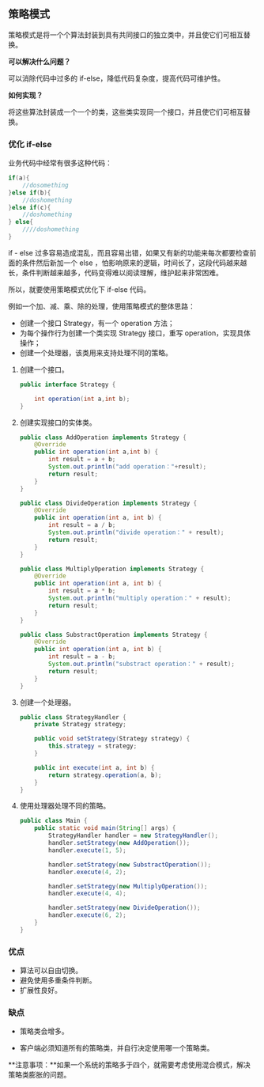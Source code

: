 ## 策略模式

策略模式是将一个个算法封装到具有共同接口的独立类中，并且使它们可相互替换。



**可以解决什么问题？**

可以消除代码中过多的 if-else，降低代码复杂度，提高代码可维护性。



**如何实现？**

将这些算法封装成一个一个的类，这些类实现同一个接口，并且使它们可相互替换。



### 优化 if-else

业务代码中经常有很多这种代码：

```java
if(a){
	//dosomething
}else if(b){
	//doshomething
}else if(c){
	//doshomething
} else{
	////doshomething
}
```

if - else 过多容易造成混乱，而且容易出错，如果又有新的功能来每次都要检查前面的条件然后新加一个 else ，怕影响原来的逻辑，时间长了，这段代码越来越长，条件判断越来越多，代码变得难以阅读理解，维护起来非常困难。



所以，就要使用策略模式优化下 if-else 代码。



例如一个加、减、乘、除的处理，使用策略模式的整体思路：

- 创建一个接口 Strategy，有一个 operation 方法；
- 为每个操作行为创建一个类实现 Strategy 接口，重写 operation，实现具体操作；
- 创建一个处理器，该类用来支持处理不同的策略。



1. 创建一个接口。

   ```java
   public interface Strategy {
   
       int operation(int a,int b);
   }
   ```

2. 创建实现接口的实体类。

   ```java
   public class AddOperation implements Strategy {
       @Override
       public int operation(int a,int b) {
           int result = a + b;
           System.out.println("add operation："+result);
           return result;
       }
   }
   ```

   ```java
   public class DivideOperation implements Strategy {
       @Override
       public int operation(int a, int b) {
           int result = a / b;
           System.out.println("divide operation：" + result);
           return result;
       }
   }
   ```

   ```java
   public class MultiplyOperation implements Strategy {
       @Override
       public int operation(int a, int b) {
           int result = a * b;
           System.out.println("multiply operation：" + result);
           return result;
       }
   }
   ```

   ```java
   public class SubstractOperation implements Strategy {
       @Override
       public int operation(int a, int b) {
           int result = a - b;
           System.out.println("substract operation：" + result);
           return result;
       }
   }
   ```

3. 创建一个处理器。

   ```java
   public class StrategyHandler {
       private Strategy strategy;
   
       public void setStrategy(Strategy strategy) {
           this.strategy = strategy;
       }
   
       public int execute(int a, int b) {
           return strategy.operation(a, b);
       }
   }
   ```

4. 使用处理器处理不同的策略。

   ```java
   public class Main {
       public static void main(String[] args) {
           StrategyHandler handler = new StrategyHandler();
           handler.setStrategy(new AddOperation());
           handler.execute(1, 5);
   
           handler.setStrategy(new SubstractOperation());
           handler.execute(4, 2);
   
           handler.setStrategy(new MultiplyOperation());
           handler.execute(4, 4);
   
           handler.setStrategy(new DivideOperation());
           handler.execute(6, 2);
       }
   }
   ```



### 优点

- 算法可以自由切换。 
- 避免使用多重条件判断。 
- 扩展性良好。



### 缺点

- 策略类会增多。 

- 客户端必须知道所有的策略类，并自行决定使用哪一个策略类。





**注意事项：**如果一个系统的策略多于四个，就需要考虑使用混合模式，解决策略类膨胀的问题。